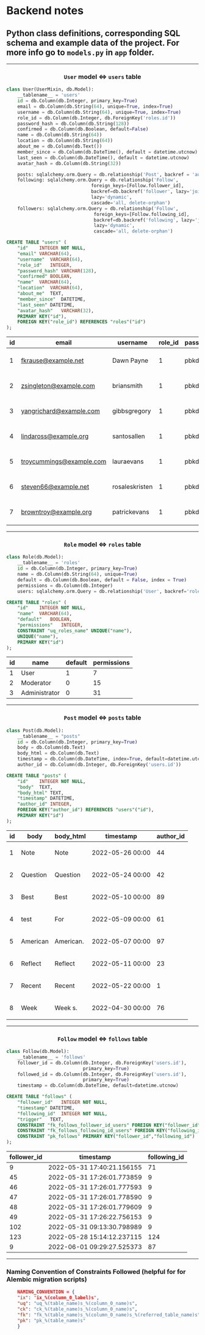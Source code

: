 <h1> Backend notes </h1>


## Python class definitions, corresponding SQL schema and example data of the project. For more info go to ```models.py``` in ```app``` folder.

--- 

### <h3 align="center"> ```User``` model <=> ```users``` table </h3>

```python
class User(UserMixin, db.Model):
    __tablename__ = 'users'
    id = db.Column(db.Integer, primary_key=True)
    email = db.Column(db.String(64), unique=True, index=True)
    username = db.Column(db.String(64), unique=True, index=True)
    role_id = db.Column(db.Integer, db.ForeignKey('roles.id'))
    password_hash = db.Column(db.String(128))
    confirmed = db.Column(db.Boolean, default=False)
    name = db.Column(db.String(64))
    location = db.Column(db.String(64))
    about_me = db.Column(db.Text())
    member_since = db.Column(db.DateTime(), default = datetime.utcnow)
    last_seen = db.Column(db.DateTime(), default = datetime.utcnow)
    avatar_hash = db.Column(db.String(32)) 

    posts: sqlalchemy.orm.Query = db.relationship('Post', backref = 'author', lazy = 'dynamic')
    following: sqlalchemy.orm.Query = db.relationship('Follow',
                               foreign_keys=[Follow.follower_id],
                               backref=db.backref('follower', lazy='joined'),
                               lazy='dynamic',
                               cascade='all, delete-orphan')
    followers: sqlalchemy.orm.Query = db.relationship('Follow',
                                foreign_keys=[Follow.following_id],
                                backref=db.backref('following', lazy='joined'),
                                lazy='dynamic',
                                cascade='all, delete-orphan')
```

```sql
CREATE TABLE "users" (
	"id"	INTEGER NOT NULL,
	"email"	VARCHAR(64),
	"username"	VARCHAR(64),
	"role_id"	INTEGER,
	"password_hash"	VARCHAR(128),
	"confirmed"	BOOLEAN,
	"name"	VARCHAR(64),
	"location"	VARCHAR(64),
	"about_me"	TEXT,
	"member_since"	DATETIME,
	"last_seen"	DATETIME,
	"avatar_hash"	VARCHAR(32),
	PRIMARY KEY("id"),
	FOREIGN KEY("role_id") REFERENCES "roles"("id")
);
```

| id  | email                    | username       | role_id | password_hash | confirmed | name             | location     | about_me  | member_since     | last_seen        | avatar_hash |
| --- | ------------------------ | -------------- | ------- | ------------- | --------- | ---------------- | ------------ | --------- | ---------------- | ---------------- | ----------- |
| 1   | fkrause@example.net      | Dawn Payne     | 1       | pbkdf2        | 0         | joki             | jakarta      | tds       | 2022-05-28 10:16 | 2022-05-28 10:16 | ba          |
| 2   | zsingleton@example.com   | briansmith     | 1       | pbkdf5        | 1         | Nancy            | Lake         | Important | 2022-05-09 00:00 | 2022-05-28 10:20 | bd          |
| 3   | yangrichard@example.com  | gibbsgregory   | 1       | pbkdf2        | 1         | Stacey           | Ortizburgh   | Tv .      | 2022-05-07 00:00 | 2022-05-28 10:20 | 58          |
| 4   | lindaross@example.org    | santosallen    | 1       | pbkdf2        | 1         | Robin Andrews    | Lake7        | Window    | 2022-05-13 00:00 | 2022-05-28 10:20 | 12          |
| 5   | troycummings@example.com | lauraevans     | 1       | pbkdf2        | 1         | Stacey Velazquez | East         | Direction | 2022-05-18 00:00 | 2022-05-28 10:20 | d8          |
| 6   | steven66@example.net     | rosaleskristen | 1       | pbkdf2        | 1         | Margaret Berry   | Manchester   | Agree     | 2022-05-16 00:00 | 2022-05-28 10:20 | 4a          |
| 7   | browntroy@example.org    | patrickevans   | 1       | pbkdf2        | 1         | Tanya Hamilton   | Shawnchester | Fall      | 2022-05-19 00:00 | 2022-05-28 10:20 | e8          |

---
### <h3 align="center"> ```Role``` model <=> ```roles``` table </h3>

```python
class Role(db.Model):
    __tablename__ = 'roles'
    id = db.Column(db.Integer, primary_key=True)
    name = db.Column(db.String(64), unique=True)
    default = db.Column(db.Boolean, default = False, index = True)
    permissions = db.Column(db.Integer)
    users: sqlalchemy.orm.Query = db.relationship('User', backref='role', lazy="dynamic")
```

```sql
CREATE TABLE "roles" (
	"id"	INTEGER NOT NULL,
	"name"	VARCHAR(64),
	"default"	BOOLEAN,
	"permissions"	INTEGER,
	CONSTRAINT "uq_roles_name" UNIQUE("name"),
	UNIQUE("name"),
	PRIMARY KEY("id")
);
```

| id  | name          | default | permissions |
| --- | ------------- | ------- | ----------- |
| 1   | User          | 1       | 7           |
| 2   | Moderator     | 0       | 15          |
| 3   | Administrator | 0       | 31          |

---
### <h3 align="center"> ```Post``` model <=> ```posts``` table </h3>
```python
class Post(db.Model):
    __tablename__ = "posts"
    id = db.Column(db.Integer, primary_key=True)
    body = db.Column(db.Text)
    body_html = db.Column(db.Text)
    timestamp = db.Column(db.DateTime, index=True, default=datetime.utcnow)
    author_id = db.Column(db.Integer, db.ForeignKey('users.id'))
```

```sql
CREATE TABLE "posts" (
	"id"	INTEGER NOT NULL,
	"body"	TEXT,
	"body_html"	TEXT,
	"timestamp"	DATETIME,
	"author_id"	INTEGER,
	FOREIGN KEY("author_id") REFERENCES "users"("id"),
	PRIMARY KEY("id")
);
```

| id  | body     | body_html         | timestamp        | author_id |
| --- | -------- | ----------------- | ---------------- | --------- |
| 1   | Note     | <p>Note</p>       | 2022-05-26 00:00 | 44        |
| 2   | Question | <p>Question  </p> | 2022-05-24 00:00 | 42        |
| 3   | Best     | <p>Best</p>       | 2022-05-10 00:00 | 89        |
| 4   | test     | <p>For </p>       | 2022-05-09 00:00 | 61        |
| 5   | American | <p>American.</p>  | 2022-05-07 00:00 | 97        |
| 6   | Reflect  | <p>Reflect </p>   | 2022-05-11 00:00 | 23        |
| 7   | Recent   | <p>Recent </p>    | 2022-05-22 00:00 | 1         |
| 8   | Week     | <p>Week s.</p>    | 2022-04-30 00:00 | 76        |

---

### <h3 align="center"> ```Follow``` model <=> ```follows``` table </h3>

```python
class Follow(db.Model):
    __tablename__ = 'follows'
    follower_id = db.Column(db.Integer, db.ForeignKey('users.id'),
                            primary_key=True)
    followed_id = db.Column(db.Integer, db.ForeignKey('users.id'),
                            primary_key=True)
    timestamp = db.Column(db.DateTime, default=datetime.utcnow)
```

```sql
CREATE TABLE "follows" (
	"follower_id"	INTEGER NOT NULL,
	"timestamp"	DATETIME,
	"following_id"	INTEGER NOT NULL,
	"trigger"	TEXT,
	CONSTRAINT "fk_follows_follower_id_users" FOREIGN KEY("follower_id") REFERENCES "users"("id"),
	CONSTRAINT "fk_follows_following_id_users" FOREIGN KEY("following_id") REFERENCES "users"("id"),
	CONSTRAINT "pk_follows" PRIMARY KEY("follower_id","following_id")
);
```
| follower_id | timestamp                  | following_id |
| ----------- | -------------------------- | ------------ |
| 9           | 2022-05-31 17:40:21.156155 | 71           |
| 45          | 2022-05-31 17:26:01.773859 | 9            |
| 46          | 2022-05-31 17:26:01.777593 | 9            |
| 47          | 2022-05-31 17:26:01.778590 | 9            |
| 48          | 2022-05-31 17:26:01.779609 | 9            |
| 49          | 2022-05-31 17:26:22.756153 | 9            |
| 102         | 2022-05-31 09:13:30.798989 | 9            |
| 123         | 2022-05-28 15:14:12.237115 | 124          |
| 9           | 2022-06-01 09:29:27.525373 | 87           |

---

### Naming Convention of Constraints Followed (helpful for for Alembic migration scripts)
```json
    NAMING_CONVENTION = {
    "ix": 'ix_%(column_0_label)s',
    "uq": "uq_%(table_name)s_%(column_0_name)s",
    "ck": "ck_%(table_name)s_%(column_0_name)s",
    "fk": "fk_%(table_name)s_%(column_0_name)s_%(referred_table_name)s",
    "pk": "pk_%(table_name)s"
    }
```